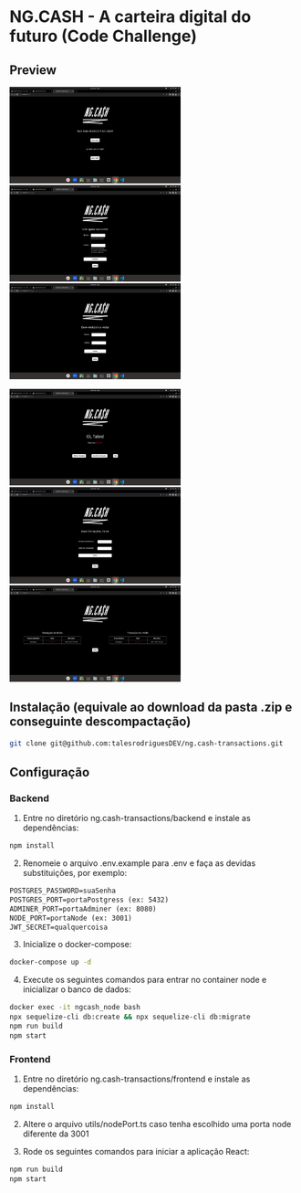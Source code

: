 # NG.CASH - A carteira digital do futuro (Code Challenge)

## Preview

<img src="./home.png" width=300 /> <img src="./signIn.png" width=300 /> <img src="./logIn.png" width=300 />

<img src="./user.png" width=300 /> <img src="./transaction.png" width=300 /> <img src="./transactions.png" width=300 />

## Instalação (equivale ao download da pasta .zip e conseguinte descompactação)

```bash
git clone git@github.com:talesrodriguesDEV/ng.cash-transactions.git
```
## Configuração

### Backend

1. Entre no diretório ng.cash-transactions/backend e instale as dependências:

```bash
npm install
```

2. Renomeie o arquivo .env.example para .env e faça as devidas substituições, por exemplo:

```.env
POSTGRES_PASSWORD=suaSenha
POSTGRES_PORT=portaPostgress (ex: 5432)
ADMINER_PORT=portaAdminer (ex: 8080)
NODE_PORT=portaNode (ex: 3001)
JWT_SECRET=qualquercoisa
```

3. Inicialize o docker-compose:

```bash
docker-compose up -d
```

4. Execute os seguintes comandos para entrar no container node e inicializar o banco de dados:

```bash
docker exec -it ngcash_node bash
npx sequelize-cli db:create && npx sequelize-cli db:migrate
npm run build
npm start
```

### Frontend

1. Entre no diretório ng.cash-transactions/frontend e instale as dependências:

```bash
npm install
```

2. Altere o arquivo utils/nodePort.ts caso tenha escolhido uma porta node diferente da 3001

3. Rode os seguintes comandos para iniciar a aplicação React:

```bash
npm run build
npm start
```

